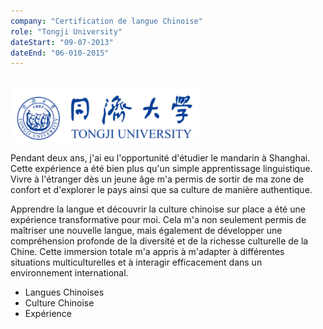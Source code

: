 ```yaml
---
company: "Certification de langue Chinoise"
role: "Tongji University"
dateStart: "09-07-2013"
dateEnd: "06-010-2015"
---
```


<br>

<img src="https://raw.githubusercontent.com/SMaitriya/Portfolio/main/public/images/autresprojet/tongji.png" alt="Image Tongji" width="300">





Pendant deux ans, j'ai eu l'opportunité d'étudier le mandarin à Shanghai. Cette expérience a été bien plus qu'un simple apprentissage linguistique. Vivre à l'étranger dès un jeune âge m'a permis de sortir de ma zone de confort et d'explorer le pays ainsi que sa culture de manière authentique.

Apprendre la langue et découvrir la culture chinoise sur place a été une expérience transformative pour moi. Cela m'a non seulement permis de maîtriser une nouvelle langue, mais également de développer une compréhension profonde de la diversité et de la richesse culturelle de la Chine. Cette immersion totale m'a appris à m'adapter à différentes situations multiculturelles et à interagir efficacement dans un environnement international.

- Langues Chinoises
- Culture Chinoise
- Expérience